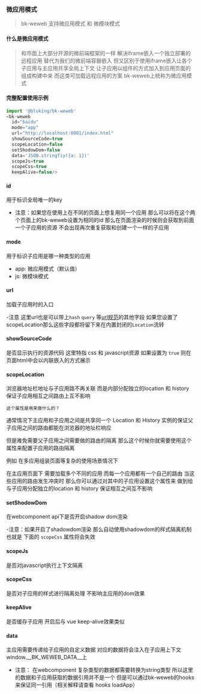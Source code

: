 ### 微应用模式
> bk-weweb 支持微应用模式 和 微模块模式

#### 什么是微应用模式

> 和市面上大部分开源的微前端框架的一样 解决iframe嵌入一个独立部署的远程应用 替代为我们的微前端容器嵌入 但又区别于使用iframe嵌入让各个子应用与主应用共享全局上下文 让子应用以组件的方式加入到应用页面的组成构建中来 而这类可加载远程应用的方案 
> bk-weweb上统称为微应用模式 

#### 完整配置使用示例

```javascript
import '@bluking/bk-weweb'
<bk-weweb
  id="baidu" 
  mode="app" 
  url="http://localhost:8001/index.html"
  showSourceCode=true
  scopeLocation=false
  setShodowDom=false
  data='JSON.stringfiy({a: 1})'
  scopeJs=true
  scopeCss=true
  keepAlive=false/> 
```

#### id
用于标识全局唯一的key
- 注意：如果您在使用上在不同的页面上想复用同一个应用 那么可以将在这个两个页面上的bk-weweb设置为相同的id 
那么在页面渲染的时候则会获取到前面一个子应用的资源 不会出现再次重复获取和创建一个一样的子应用

#### mode
用于标识子应用是哪一种类型的应用 
- app: 微应用模式（默认值）
- js: 微模块模式

#### url
加载子应用时的入口 

-注意 这里url也是可以带上`hash` `query` 等[url规范](https://developer.mozilla.org/en-US/docs/Learn/Common_questions/Web_mechanics/What_is_a_URL)的其他字段 如果您设置了scopeLocation那么这些字段都将留下来在内置封闭的`Location`流转

#### showSourceCode
是否显示执行的资源代码 这里特指 css 和 javascript资源 如果设置为 `true` 则在 页面html中会以内联嵌入的方式展示

#### scopeLocation
浏览器地址栏地址与子应用路不再关联 而是内部分配独立的location 和 history 保证子应用相互之间路由上互不影响

`这个属性是用来做什么的？`

  通常情况下主应用和子应用之间是共享同一个 Location 和 History 实例的保证父子应用之间的路由都能在浏览器的地址栏响应

  但是难免需要父子应用之间需要做的路由的隔离 那么这个时候你就需要使用这个属性来配置子应用的路由隔离 

  例如 在多应用组装页面等复杂的使用场景情况下

  在主应用页面下 需要加载多个不同的应用 而每一个应用都有一个自己的路由 当这些应用的路由发生冲突时 那么你可以通过对其中的子应用设置这个属性来
  做到给与子应用分配独立的location 和 history 保证相互之间互不影响
  
#### setShodowDom
在webcomponent api下是否开启shadow dom渲染

-注意：如果开启了shadowdom渲染 那么自动使用shadowdom的样式隔离机制也就是 下面的 `scopeCss` 属性将会失效

#### scopeJs
是否对javascript执行上下文隔离 

#### scopeCss
是否对子应用的样式进行隔离处理 不影响主应用的dom效果

#### keepAlive
是否缓存子应用 开启后与 vue keep-alive效果类似

#### data
主应用需要传递给子应用的自定义数据 对应的数据将会注入在子应用上下文 window.__BK_WEWEB_DATA__上
- 注意： 在webcomponent 复杂类型的数据都需要转换为string类型 所以这里的数据和子应用获取的数据引用并不是一个 但是可以通过bk-weweb的hooks来保证同一引用（相关解释请查看 hooks loadApp）
  
